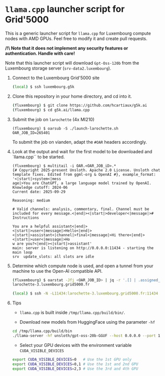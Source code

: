 # `llama.cpp` launcher script for Grid'5000

This is a generic launcher script for `llama.cpp` for Luxembourg compute nodes with AMD GPUs.
Feel free to modify it and create pull requests.

**/!\ Note that it does not implement any security features or authentication.
Handle with care!**

Note that this launcher script will download `Gpt-Oss-120b` from the Luxembourg storage server (`srv-data2.luxembourg`).

1. Connect to the Luxembourg Grid'5000 site

   ```bash
   (local) $ ssh luxembourg.g5k
   ```

2. Clone this repository in your home directory, and cd into it.

   ```bash
   (fluxembourg) $ git clone https://github.com/hcartiaux/g5k.ai
   (fluxembourg) $ cd g5k.ai/llama.cpp
   ```

3. Submit the job on `larochette` (4x MI210)

   ```
   (fluxembourg) $ oarsub -S ./launch-larochette.sh
   OAR_JOB_ID=265401
   ```

   To submit the job on vianden, adapt the `#OAR` headers accordingly.

4. Look at the output and wait for the first model to be downloaded and `llama.cpp`` to be started.
   ```
   (fluxembourg) $ multitail -i OAR.<OAR_JOB_iD>.*
   {# Copyright 2025-present Unsloth. Apache 2.0 License. Unsloth chat template fixes. Edited from ggml-org & OpenAI #}, example_format: '<|start|>system<|mess
   age|>You are ChatGPT, a large language model trained by OpenAI.
   Knowledge cutoff: 2024-06
   Current date: 2025-09-29

   Reasoning: medium

   # Valid channels: analysis, commentary, final. Channel must be included for every message.<|end|><|start|>developer<|message|># Instructions

   You are a helpful assistant<|end|><|start|>user<|message|>Hello<|end|><|start|>assistant<|channel|>final<|message|>Hi there<|end|><|start|>user<|message|>Ho
   w are you?<|end|><|start|>assistant'
   main: server is listening on http://0.0.0.0:11434 - starting the main loop
   srv  update_slots: all slots are idle
   ```

5. Determine which compute node is used, and open a tunnel from your machine to use the Open-AI compatible API.

   ```bash
   (fluxembourg) $ oarstat -Jfj <OAR_JOB_ID> | jq -r '.[] | .assigned_network_address[0]'
   larochette-3.luxembourg.grid5000.fr
   ```

   ```bash
   (local) $ ssh -N -L11434:larochette-3.luxembourg.grid5000.fr:11434 luxembourg.g5k
   ```

6. Tips

   * `llama.cpp` is built inside `/tmp/llama.cpp/build/bin/`.

   * Download new models from HuggingFace using the parameter `-hf`
   ```bash
   cd /tmp/llama.cpp/build/bin
   ./llama-server -hf unsloth/gpt-oss-20b-GGUF --host 0.0.0.0 --port 11434 --ctx-size 131072 --jinja
   ```

   * Select your GPU devices with the environment variable `CUDA_VISIBLE_DEVICES`
   ```bash
   export CUDA_VISIBLE_DEVICES=0   # Use the 1st GPU only
   export CUDA_VISIBLE_DEVICES=0,1 # Use the 1st and 2nd GPU
   export CUDA_VISIBLE_DEVICES=2,3 # Use the 3rd and 4th GPU
   ```
